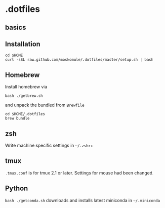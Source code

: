 # .dotfiles
## basics


## Installation

```
cd $HOME
curl -sSL raw.github.com/moskomule/.dotfiles/master/setup.sh | bash
```

## Homebrew

Install homebrew via

`bash ./getbrew.sh`

and unpack the bundled from `Brewfile`

```
cd $HOME/.dotfiles
brew bundle
```

## zsh

Write machine specific settings in `~/.zshrc`

## tmux

`.tmux.conf` is for tmux 2.1 or later. Settings for mouse had been changed.

## Python

`bash ./getconda.sh` downloads and installs latest miniconda in `~/.miniconda`